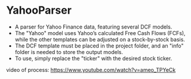 # YahooParser

- A parser for Yahoo Finance data, featuring several DCF models.
- The "Yahoo" model uses Yahoo’s calculated Free Cash Flows (FCFs), while the other templates can be adjusted on a stock-by-stock basis.
- The DCF template must be placed in the project folder, and an "info" folder is needed to store the output models.
- To use, simply replace the "ticker" with the desired stock ticker.

video of process: 
https://www.youtube.com/watch?v=ameo_TPYeCk
